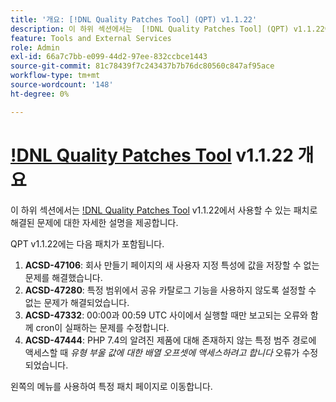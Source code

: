 ```yaml
---
title: '개요: [!DNL Quality Patches Tool] (QPT) v1.1.22'
description: 이 하위 섹션에서는  [!DNL Quality Patches Tool] (QPT) v1.1.22에서 사용할 수 있는 패치로 해결된 문제에 대한 자세한 설명을 제공합니다.
feature: Tools and External Services
role: Admin
exl-id: 66a7c7bb-e099-44d2-97ee-832ccbce1443
source-git-commit: 81c78439f7c243437b7b76dc80560c847af95ace
workflow-type: tm+mt
source-wordcount: '148'
ht-degree: 0%

---
```


# [!DNL Quality Patches Tool](QPT) v1.1.22 개요

이 하위 섹션에서는 [!DNL Quality Patches Tool](QPT) v1.1.22에서 사용할 수 있는 패치로 해결된 문제에 대한 자세한 설명을 제공합니다.

QPT v1.1.22에는 다음 패치가 포함됩니다.

1. **ACSD-47106**: 회사 만들기 페이지의 새 사용자 지정 특성에 값을 저장할 수 없는 문제를 해결했습니다.
1. **ACSD-47280**: 특정 범위에서 공유 카탈로그 기능을 사용하지 않도록 설정할 수 없는 문제가 해결되었습니다.
1. **ACSD-47332**: 00:00과 00:59 UTC 사이에서 실행할 때만 보고되는 오류와 함께 cron이 실패하는 문제를 수정합니다.
1. **ACSD-47444**: PHP 7.4의 알려진 제품에 대해 존재하지 않는 특정 범주 경로에 액세스할 때 _유형 부울 값에 대한 배열 오프셋에 액세스하려고 합니다_ 오류가 수정되었습니다.

왼쪽의 메뉴를 사용하여 특정 패치 페이지로 이동합니다.
